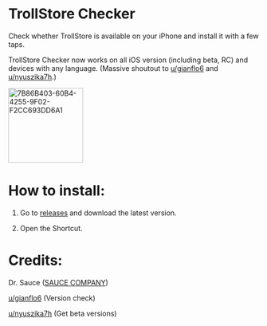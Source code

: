 # TrollStore Checker

Check whether TrollStore is available on your iPhone and install it with a few taps.

TrollStore Checker now works on all iOS version (including beta, RC) and devices with any language. (Massive shoutout to [u/gianflo6](https://www.reddit.com/user/gianflo6) and [u/nyuszika7h](https://www.reddit.com/user/nyuszika7h).)

<img width="150" alt="7B86B403-60B4-4255-9F02-F2CC693DD6A1" src="https://user-images.githubusercontent.com/82555878/197333210-428913ba-c8d0-476b-9ae8-c3b981e73f2f.png">

# How to install:

1. Go to [releases](https://github.com/Dr-Sauce/TrollStoreChecker/releases) and download the latest version.

2. Open the Shortcut. 

# Credits:

Dr. Sauce ([SAUCE COMPANY](https://m.blog.naver.com/saucecompany_))

[u/gianflo6](https://www.reddit.com/r/shortcuts/comments/fnp34c/comment/flbjtzm/) (Version check)

[u/nyuszika7h](https://www.reddit.com/user/nyuszika7h) (Get beta versions)
